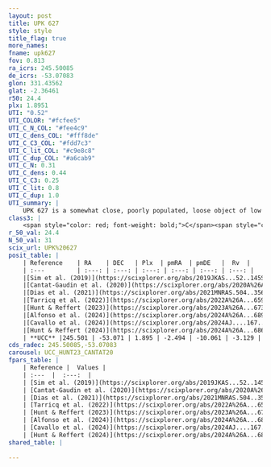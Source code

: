 ```yaml
---
layout: post
title: UPK 627
style: style
title_flag: true
more_names: 
fname: upk627
fov: 0.813
ra_icrs: 245.50085
de_icrs: -53.07083
glon: 331.43562
glat: -2.36461
r50: 24.4
plx: 1.8951
UTI: "0.52"
UTI_COLOR: "#fcfee5"
UTI_C_N_COL: "#fee4c9"
UTI_C_dens_COL: "#fff8de"
UTI_C_C3_COL: "#fdd7c3"
UTI_C_lit_COL: "#c9e8c8"
UTI_C_dup_COL: "#a6cab9"
UTI_C_N: 0.31
UTI_C_dens: 0.44
UTI_C_C3: 0.25
UTI_C_lit: 0.8
UTI_C_dup: 1.0
UTI_summary: |
    UPK 627 is a somewhat close, poorly populated, loose object of low C3 quality. It is well-studied in the literature.
class3: |
    <span style="color: red; font-weight: bold;">C</span><span style="color: red; font-weight: bold;">C</span>
r_50_val: 24.4
N_50_val: 31
scix_url: UPK%20627
posit_table: |
    | Reference    | RA    | DEC   | Plx  | pmRA  | pmDE   |  Rv  |
    | :---         | :---: | :---: | :---: | :---: | :---: | :---: |
    |[Sim et al. (2019)](https://scixplorer.org/abs/2019JKAS...52..145S) | 245.55 | -53.035 | -- | -2.44 | -10.06 | -- |
    |[Cantat-Gaudin et al. (2020)](https://scixplorer.org/abs/2020A%26A...640A...1C) | 245.354 | -53.089 | 1.873 | -2.447 | -10.05 | -- |
    |[Dias et al. (2021)](https://scixplorer.org/abs/2021MNRAS.504..356D) | 245.446 | -53.2 | 1.876 | -2.432 | -10.0 | -7.182 |
    |[Tarricq et al. (2022)](https://scixplorer.org/abs/2022A%26A...659A..59T) | 245.306 | -52.975 | 1.894 | -2.505 | -10.039 | -- |
    |[Hunt & Reffert (2023)](https://scixplorer.org/abs/2023A%26A...673A.114H) | 245.37 | -53.133 | 1.885 | -2.49 | -10.167 | -6.636 |
    |[Alfonso et al. (2024)](https://scixplorer.org/abs/2024A%26A...689A..18A) | 245.363 | -53.143 | 1.865 | -2.519 | -10.079 | -- |
    |[Cavallo et al. (2024)](https://scixplorer.org/abs/2024AJ....167...12C) | 244.966 | -53.593 | 1.887 | -- | -- | -- |
    |[Hunt & Reffert (2024)](https://scixplorer.org/abs/2024A%26A...686A..42H) | 245.37 | -53.133 | 1.885 | -2.49 | -10.167 | -6.636 |
    | **UCC** |245.501 | -53.071 | 1.895 | -2.494 | -10.061 | -3.129 | 
cds_radec: 245.50085,-53.07083
carousel: UCC_HUNT23_CANTAT20
fpars_table: |
    | Reference |  Values |
    | :---  |  :---:  |
    | [Sim et al. (2019)](https://scixplorer.org/abs/2019JKAS...52..145S) | `d_pc=530, log(age)=8.0` |
    | [Cantat-Gaudin et al. (2020)](https://scixplorer.org/abs/2020A%26A...640A...1C) | `AVNN=0.22, DMNN=8.64, AgeNN=8.67` |
    | [Dias et al. (2021)](https://scixplorer.org/abs/2021MNRAS.504..356D) | `Av=0.557, Dist=519, logage=8.173, [Fe/H]=-0.074` |
    | [Tarricq et al. (2022)](https://scixplorer.org/abs/2022A%26A...659A..59T) | `Dist=527, logAgeNN=8.68` |
    | [Hunt & Reffert (2023)](https://scixplorer.org/abs/2023A%26A...673A.114H) | `AV50=0.299, diffAV50=1.014, MOD50=8.498, logAge50=8.177` |
    | [Alfonso et al. (2024)](https://scixplorer.org/abs/2024A%26A...689A..18A) | `AV=0.22025, MOD=8.63968, logAge=8.48968, Z=-0.0737` |
    | [Cavallo et al. (2024)](https://scixplorer.org/abs/2024AJ....167...12C) | `AV50=0.71, dMod50=8.51, logAge50=8.09, [Fe/H]50=-0.14` |
    | [Hunt & Reffert (2024)](https://scixplorer.org/abs/2024A%26A...686A..42H) | `MassJ=66.5371` |
shared_table: |
    
---
```

